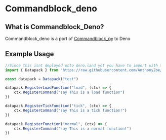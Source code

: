 # Commandblock_deno

## What is Commandblock_Deno?
Commandblock_deno is a port of [Commandblock_py](https://github.com/skandabhairava/Datapack_generator) to Deno

## Example Usage
```ts
//Since this isnt deployed onto deno.land yet you have to import with the raw github file
import { Datapack } from "https://raw.githubusercontent.com/Anthony2be/commandblock_deno/main/mod.ts";

const datapack = Datapack("test")

datapack.RegisterLoadFunction("load", (ctx) => {
    ctx.RegisterCommand("say This is a load function")
})

datapack.RegisterTickFunction("tick", (ctx) => {
    ctx.RegisterCommand("say This is a tick function!")
})

datapack.RegisterFunction("normal", (ctx) => {
    ctx.RegisterCommand("say This is a normal function!")
})
```
